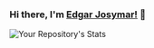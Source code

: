 ### Hi there, I'm [Edgar Josymar!](https://ejosymartm.netlify.app/) 👋

![Your Repository's Stats](https://github-readme-stats.vercel.app/api?username=ejosymart&show_icons=true&theme=material-palenight)
